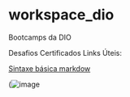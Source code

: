 # workspace_dio
Bootcamps da DIO

Desafios
Certificados
Links Úteis:

[Sintaxe básica markdow](https://www.markdownguide.org/basic-syntax/)

(![image](https://user-images.githubusercontent.com/104983437/172017515-74fae148-71c2-49e1-a2dd-08360bee5fe3.png)
